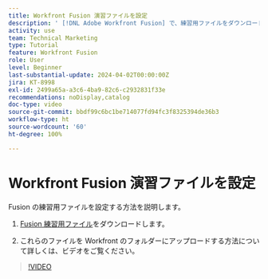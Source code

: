 ```yaml
---
title: Workfront Fusion 演習ファイルを設定
description: ' [!DNL Adobe Workfront Fusion] で、練習用ファイルをダウンロードし、これらのファイルを Workfront のフォルダーにアップロードする方法を説明します。'
activity: use
team: Technical Marketing
type: Tutorial
feature: Workfront Fusion
role: User
level: Beginner
last-substantial-update: 2024-04-02T00:00:00Z
jira: KT-8998
exl-id: 2499a65a-a3c6-4ba9-82c6-c2932831f33e
recommendations: noDisplay,catalog
doc-type: video
source-git-commit: bbdf99c6bc1be714077fd94fc3f8325394de36b3
workflow-type: ht
source-wordcount: '60'
ht-degree: 100%

---
```


# Workfront Fusion 演習ファイルを設定

Fusion の練習用ファイルを設定する方法を説明します。

1. [Fusion 練習用ファイル](/help/assets/fusion-exercise-files.zip)をダウンロードします。

1. これらのファイルを Workfront のフォルダーにアップロードする方法について詳しくは、ビデオをご覧ください。

>[!VIDEO](https://video.tv.adobe.com/v/3416549/?quality=12&learn=on&enablevpops=1&captions=jpn)
